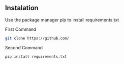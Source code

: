 



## Instalation 
Use the package manager pip to install requirements.txt

First Command 
```bash
git clone https://github.com/
```

Second Command
```bash 
pip install requirements.txt
```


